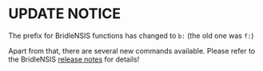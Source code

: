 # UPDATE NOTICE

The prefix for BridleNSIS functions has changed to `b:` (the old one was `f:`)

Apart from that, there are several new commands available. Please refer to the BridleNSIS [release notes](https://github.com/henrikor2/bridlensis/blob/v0.2.0/release_notes.md) for details!